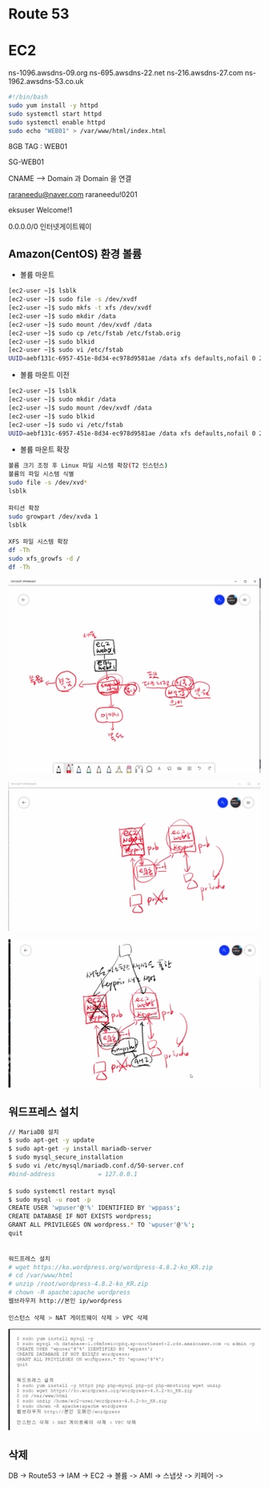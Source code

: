 # Route 53

# EC2

ns-1096.awsdns-09.org
ns-695.awsdns-22.net
ns-216.awsdns-27.com
ns-1962.awsdns-53.co.uk

```bash
#!/bin/bash
sudo yum install -y httpd
sudo systemctl start httpd
sudo systemctl enable httpd
sudo echo "WEB01" > /var/www/html/index.html
```

8GB
TAG : WEB01

SG-WEB01

CNAME --> Domain 과 Domain 을 연결

raraneedu@naver.com
raraneedu!0201

eksuser
Welcome!1

0.0.0.0/0 
인터넷게이트웨이

## Amazon(CentOS) 환경 볼륨

- 볼륨 마운트

```bash
[ec2-user ~]$ lsblk
[ec2-user ~]$ sudo file -s /dev/xvdf
[ec2-user ~]$ sudo mkfs -t xfs /dev/xvdf
[ec2-user ~]$ sudo mkdir /data
[ec2-user ~]$ sudo mount /dev/xvdf /data
[ec2-user ~]$ sudo cp /etc/fstab /etc/fstab.orig
[ec2-user ~]$ sudo blkid
[ec2-user ~]$ sudo vi /etc/fstab
UUID=aebf131c-6957-451e-8d34-ec978d9581ae /data xfs defaults,nofail 0 2
```

- 볼륨 마운트 이전

```bash
[ec2-user ~]$ lsblk
[ec2-user ~]$ sudo mkdir /data
[ec2-user ~]$ sudo mount /dev/xvdf /data
[ec2-user ~]$ sudo blkid
[ec2-user ~]$ sudo vi /etc/fstab
UUID=aebf131c-6957-451e-8d34-ec978d9581ae /data xfs defaults,nofail 0 2
```

- 볼륨 마운트 확장
  
```bash
볼륨 크기 조정 후 Linux 파일 시스템 확장(T2 인스턴스)
볼륨의 파일 시스템 식별
sudo file -s /dev/xvd*
lsblk

파티션 확장
sudo growpart /dev/xvda 1
lsblk

XFS 파일 시스템 확장
df -Th
sudo xfs_growfs -d /
df -Th
```

![스냅샷](./images/SNAPSHOT-캡처.PNG)

![스냅샷](./images/SNAPSHOT-캡처2.PNG)

![스냅샷](./images/SNAPSHOT-캡처3.PNG)

## 워드프레스 설치

```bash
// MariaDB 설치
$ sudo apt-get -y update
$ sudo apt-get -y install mariadb-server
$ sudo mysql_secure_installation
$ sudo vi /etc/mysql/mariadb.conf.d/50-server.cnf
#bind-address            = 127.0.0.1

$ sudo systemctl restart mysql
$ sudo mysql -u root -p
CREATE USER 'wpuser'@'%' IDENTIFIED BY 'wppass';
CREATE DATABASE IF NOT EXISTS wordpress;
GRANT ALL PRIVILEGES ON wordpress.* TO 'wpuser'@'%';
quit


워드프레스 설치
# wget https://ko.wordpress.org/wordpress-4.8.2-ko_KR.zip
# cd /var/www/html
# unzip /root/wordpress-4.8.2-ko_KR.zip
# chown -R apache:apache wordpress
웹브라우저 http://본인 ip/wordpress

인스턴스 삭제 > NAT 게이트웨이 삭제 > VPC 삭제
```

![디비](./images/DB캡처1.png)


## 삭제

DB -> Route53 -> IAM -> EC2 -> 볼륨 -> AMI -> 스냅샷 -> 키페어 -> 
